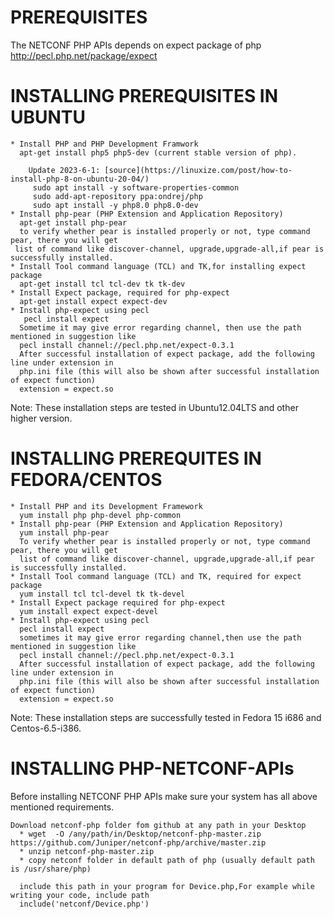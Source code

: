 PREREQUISITES
=============

The NETCONF PHP APIs depends on expect package of php http://pecl.php.net/package/expect

INSTALLING PREREQUISITES IN UBUNTU
===================================
	* Install PHP and PHP Development Framwork
	  apt-get install php5 php5-dev (current stable version of php).
     
        Update 2023-6-1: [source](https://linuxize.com/post/how-to-install-php-8-on-ubuntu-20-04/)
         sudo apt install -y software-properties-common
         sudo add-apt-repository ppa:ondrej/php
         sudo apt install -y php8.0 php8.0-dev
	* Install php-pear (PHP Extension and Application Repository)
	  apt-get install php-pear
	  to verify whether pear is installed properly or not, type command pear, there you will get
     list of command like discover-channel, upgrade,upgrade-all,if pear is successfully installed.
	* Install Tool command language (TCL) and TK,for installing expect package 
	  apt-get install tcl tcl-dev tk tk-dev
	* Install Expect package, required for php-expect
	  apt-get install expect expect-dev
	* Install php-expect using pecl
       pecl install expect
	  Sometime it may give error regarding channel, then use the path mentioned in suggestion like
	  pecl install channel://pecl.php.net/expect-0.3.1
      After successful installation of expect package, add the following line under extension in
      php.ini file (this will also be shown after successful installation of expect function)   	
	  extension = expect.so

Note: These installation steps are tested in Ubuntu12.04LTS and other higher version.

INSTALLING PREREQUITES IN FEDORA/CENTOS
=======================================

	* Install PHP and its Development Framework
	  yum install php php-devel php-common
	* Install php-pear (PHP Extension and Application Repository)
	  yum install php-pear
	  To verify whether pear is installed properly or not, type command pear, there you will get
      list of command like discover-channel, upgrade,upgrade-all,if pear is successfully installed.
	* Install Tool command language (TCL) and TK, required for expect package
	  yum install tcl tcl-devel tk tk-devel 
	* Install Expect package required for php-expect
	  yum install expect expect-devel
	* Install php-expect using pecl
	  pecl install expect
	  sometimes it may give error regarding channel,then use the path mentioned in suggestion like
	  pecl install channel://pecl.php.net/expect-0.3.1
	  After successful installation of expect package, add the following line under extension in
      php.ini file (this will also be shown after successful installation of expect function) 
	  extension = expect.so

Note: These installation steps are successfully tested in Fedora 15 i686 and Centos-6.5-i386.

INSTALLING PHP-NETCONF-APIs
===========================

Before installing NETCONF PHP APIs make sure your system has all above mentioned requirements.
	
	Download netconf-php folder fom github at any path in your Desktop
      * wget  -O /any/path/in/Desktop/netconf-php-master.zip https://github.com/Juniper/netconf-php/archive/master.zip
      * unzip netconf-php-master.zip
      * copy netconf folder in default path of php (usually default path is /usr/share/php)
	
      include this path in your program for Device.php,For example while writing your code, include path
      include('netconf/Device.php')
                                     

